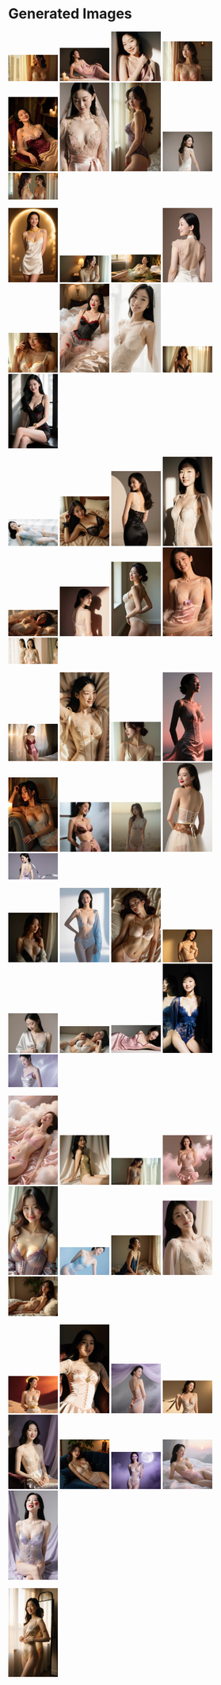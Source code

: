 # Generated Images



<img src="2025_10_15_01.webp" width="100"/> <img src="2025_10_15_02.webp" width="100"/> <img src="2025_10_15_03.webp" width="100"/> <img src="2025_10_15_04.webp" width="100"/> <img src="2025_10_15_05.webp" width="100"/> <img src="2025_10_15_06.webp" width="100"/> <img src="2025_10_15_07.webp" width="100"/> <img src="2025_10_15_08.webp" width="100"/> <img src="2025_10_15_09.webp" width="100"/>

<img src="2025_10_15_10.webp" width="100"/> <img src="2025_10_15_11.webp" width="100"/> <img src="2025_10_15_12.webp" width="100"/> <img src="2025_10_15_13.webp" width="100"/> <img src="2025_10_15_14.webp" width="100"/> <img src="2025_10_15_15.webp" width="100"/> <img src="2025_10_15_16.webp" width="100"/> <img src="2025_10_15_17.webp" width="100"/> <img src="2025_10_15_18.webp" width="100"/>

<img src="2025_10_15_19.webp" width="100"/> <img src="2025_10_15_20.webp" width="100"/> <img src="2025_10_15_21.webp" width="100"/> <img src="2025_10_15_22.webp" width="100"/> <img src="2025_10_15_23.webp" width="100"/> <img src="2025_10_15_24.webp" width="100"/> <img src="2025_10_15_25.webp" width="100"/> <img src="2025_10_15_26.webp" width="100"/> <img src="2025_10_15_27.webp" width="100"/>

<img src="2025_10_15_28.webp" width="100"/> <img src="2025_10_15_29.webp" width="100"/> <img src="2025_10_15_30.webp" width="100"/> <img src="2025_10_15_31.webp" width="100"/> <img src="2025_10_15_32.webp" width="100"/> <img src="2025_10_15_33.webp" width="100"/> <img src="2025_10_15_34.webp" width="100"/> <img src="2025_10_15_35.webp" width="100"/> <img src="2025_10_15_36.webp" width="100"/>

<img src="2025_10_15_37.webp" width="100"/> <img src="2025_10_15_38.webp" width="100"/> <img src="2025_10_15_39.webp" width="100"/> <img src="2025_10_15_40.webp" width="100"/> <img src="2025_10_15_41.webp" width="100"/> <img src="2025_10_15_42.webp" width="100"/> <img src="2025_10_15_43.webp" width="100"/> <img src="2025_10_15_44.webp" width="100"/> <img src="2025_10_15_45.webp" width="100"/>

<img src="2025_10_15_46.webp" width="100"/> <img src="2025_10_15_47.webp" width="100"/> <img src="2025_10_15_48.webp" width="100"/> <img src="2025_10_15_49.webp" width="100"/> <img src="2025_10_15_50.webp" width="100"/> <img src="2025_10_15_51.webp" width="100"/> <img src="2025_10_15_52.webp" width="100"/> <img src="2025_10_15_53.webp" width="100"/> <img src="2025_10_15_54.webp" width="100"/>

<img src="2025_10_15_55.webp" width="100"/> <img src="2025_10_15_56.webp" width="100"/> <img src="2025_10_15_57.webp" width="100"/> <img src="2025_10_15_58.webp" width="100"/> <img src="2025_10_15_59.webp" width="100"/> <img src="2025_10_15_60.webp" width="100"/> <img src="2025_10_15_61.webp" width="100"/> <img src="2025_10_15_62.webp" width="100"/> <img src="2025_10_15_63.webp" width="100"/>

<img src="2025_10_15_64.webp" width="100"/>